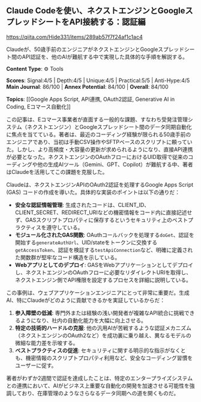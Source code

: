 ## Claude Codeを使い、ネクストエンジンとGoogleスプレッドシートをAPI接続する：認証編

https://qiita.com/Hide331/items/289ab57f7f24af1c1ac4

Claudeが、50歳手前のエンジニアがネクストエンジンとGoogleスプレッドシート間のAPI認証を、他のAIが難航する中で実現した具体的な手順を解説する。

**Content Type**: ⚙️ Tools

**Scores**: Signal:4/5 | Depth:4/5 | Unique:4/5 | Practical:5/5 | Anti-Hype:4/5
**Main Journal**: 86/100 | **Annex Potential**: 84/100 | **Overall**: 84/100

**Topics**: [[Google Apps Script, API連携, OAuth2認証, Generative AI in Coding, Eコマース自動化]]

この記事は、Eコマース事業者が直面する一般的な課題、すなわち受発注管理システム（ネクストエンジン）とGoogleスプレッドシート間のデータ同期自動化に焦点を当てている。著者は、最近のコーディング経験が限られる50歳手前のエンジニアであり、当初は手動CSV操作やSFTPベースのスクリプトに頼っていた。しかし、より高頻度・大容量の更新が求められるようになり、直接API連携が必要となった。ネクストエンジンのOAuthフローにおけるUID取得で従来のコーディングや他の生成AIツール（Gemini、GPT、Copilot）が難航する中、著者はClaudeを活用してこの課題を克服した。

Claudeは、ネクストエンジンAPIのOAuth2認証を処理するGoogle Apps Script (GAS) コードの作成を導いた。具体的な実装のポイントは以下の通りだ：
*   **安全な認証情報管理**: 生成されたコードは、CLIENT_ID、CLIENT_SECRET、REDIRECT_URIなどの機密情報をコード内に直接記述せず、GASスクリプトプロパティに保存するというセキュリティ上のベストプラクティスを遵守している。
*   **モジュール化されたGAS関数**: OAuthコールバックを処理する`doGet`、認証を開始する`generateAuthUrl`、UID/stateをトークンに交換する`getAccessToken`、認証を検証する`testApiConnection`など、明確に定義された関数群が堅牢なコード構造を示している。
*   **Webアプリとしてのデプロイ**: GASをWebアプリケーションとしてデプロイし、ネクストエンジンのOAuthフローに必要なリダイレクトURIを取得し、ネクストエンジン側でAPI権限を設定するプロセスを詳細に説明している。

この事例は、ウェブアプリケーションエンジニアにとって非常に重要だ。生成AI、特にClaudeがどのように貢献できるかを実証しているからだ：
1.  **参入障壁の低減**: 専門外または経験の浅い開発者が複雑なAPI統合に挑戦できるようになり、社内の自動化能力を大幅に向上させる。
2.  **特定の技術的ハードルの克服**: 他の汎用AIが苦戦するような認証メカニズム（ネクストエンジンのOAuth2など）を成功裏に乗り越え、異なるモデルの微細な能力差を示唆する。
3.  **ベストプラクティスの促進**: セキュリティに関する明示的な指示がなくとも、機密情報のスクリプトプロパティ利用など、安全なコーディング習慣をユーザーに促す。

著者がわずか2週間で認証を達成したことは、特定のエンタープライズシステムとの連携において、AIがビジネス上重要な自動化の開発を加速させる可能性を強調しており、在庫管理のようなさらなるデータ同期への道を開くものだ。